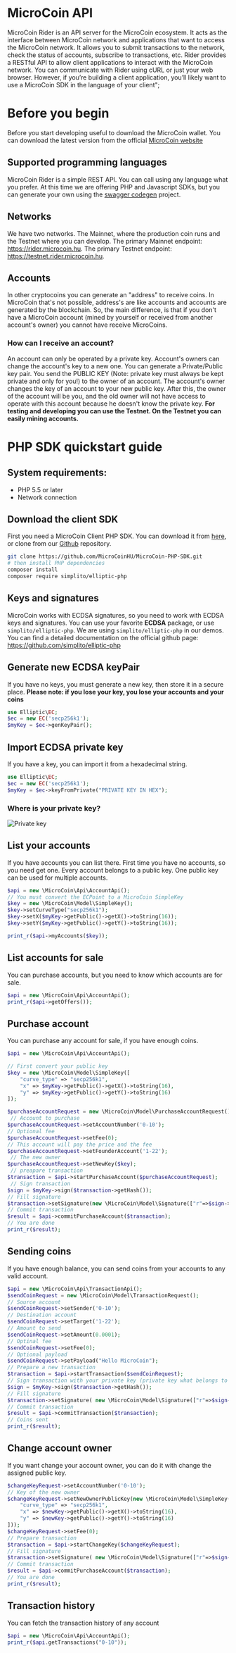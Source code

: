 # MicroCoin API
MicroCoin Rider is an API server for the MicroCoin ecosystem.
It acts as the interface between MicroCoin network and applications that want to access the MicroCoin network.
It allows you to submit transactions to the network, check the status of accounts, subscribe to transactions, etc.
Rider provides a RESTful API to allow client applications to interact with the MicroCoin network.
You can communicate with Rider using cURL or just your web browser. However, if you’re building a client application, you’ll likely want to use a MicroCoin SDK in the language of your client";

# Before you begin
Before you start developing useful to download the MicroCoin wallet. You can download the latest version from
the official [MicroCoin website](https://microcoin.hu)

## Supported programming languages
MicroCoin Rider is a simple REST API. You can call using any language what you prefer.
At this time we are offering PHP and Javascript SDKs, but you can generate your own using the [swagger codegen](https://github.com/swagger-api/swagger-codegen) project.

## Networks
We have two networks.
The Mainnet, where the production coin runs and the Testnet where you can develop.
The primary Mainnet endpoint: https://rider.microcoin.hu.
The primary Testnet endpoint: https://testnet.rider.microcoin.hu.

## Accounts
In other cryptocoins you can generate an "address" to receive coins.
In MicroCoin that's not possible, address's are like accounts and accounts are generated by the blockchain.
So, the main difference, is that if you don't have a MicroCoin account (mined by yourself or received from another account's owner) you cannot have receive MicroCoins.

### How can I receive an account?
An account can only be operated by a private key. Account's owners can change the account's key to a new one.
You can generate a Private/Public key pair. You send the PUBLIC KEY (Note: private key must always be kept private and only for you!) to the owner of an account.
The account's owner changes the key of an account to your new public key.
After this, the owner of the account will be you, and the old owner will not have access to operate with this account because he doesn't know the private key.
**For testing and developing you can use the Testnet. On the Testnet you can easily mining accounts.**

# PHP SDK quickstart guide

## System requirements:
* PHP 5.5 or later
* Network connection

## Download the client SDK
First you need a MicroCoin Client PHP SDK.
You can download it from [here](https://github.com/MicroCoinHU/MicroCoin-PHP-SDK/releases), or clone from our [Github](https://github.com/MicroCoinHU/MicroCoin-PHP-SDK) repository.
```bash
git clone https://github.com/MicroCoinHU/MicroCoin-PHP-SDK.git
# then install PHP dependencies
composer install
composer require simplito/elliptic-php
```
## Keys and signatures
MicroCoin works with ECDSA signatures, so you need to work with ECDSA keys and signatures.
You can use your favorite **ECDSA** package, or use `simplito/elliptic-php`. We are using `simplito/elliptic-php` in our demos.
You can find a detailed documentation on the official github page: https://github.com/simplito/elliptic-php

## Generate new ECDSA keyPair
If you have no keys, you must generate a new key, then store it in a secure place.
**Please note: if you lose your key, you lose your accounts and your coins**
```php
use Elliptic\EC;
$ec = new EC('secp256k1');
$myKey = $ec->genKeyPair();
```
## Import ECDSA private key
If you have a key, you can import it from a hexadecimal string.
```php
use Elliptic\EC;
$ec = new EC('secp256k1');
$myKey = $ec->keyFromPrivate("PRIVATE KEY IN HEX");
```
### Where is your private key?

![Private key](/img/privkey.png)

## List your accounts
If you have accounts you can list there. First time you have no accounts, so you need get one.
Every account belongs to a public key. One public key can be used for multiple accounts.
```php
$api = new \MicroCoin\Api\AccountApi();
// You must convert the ECPoint to a MicroCoin SimpleKey
$key = new \MicroCoin\Model\SimpleKey();
$key->setCurveType("secp256k1");
$key->setX($myKey->getPublic()->getX()->toString(16));
$key->setY($myKey->getPublic()->getY()->toString(16));

print_r($api->myAccounts($key));
```
## List accounts for sale
You can purchase accounts, but you need to know which accounts are for sale.
```php
$api = new \MicroCoin\Api\AccountApi();
print_r($api->getOffers());
```

## Purchase account
You can purchase any account for sale, if you have enough coins.
```php
$api = new \MicroCoin\Api\AccountApi();

// First convert your public key
$key = new \MicroCoin\Model\SimpleKey([
    "curve_type" => "secp256k1",
    "x" => $myKey->getPublic()->getX()->toString(16),
    "y" => $myKey->getPublic()->getY()->toString(16)
]);

$purchaseAccountRequest = new \MicroCoin\Model\PurchaseAccountRequest();
 // Account to purchase
$purchaseAccountRequest->setAccountNumber('0-10');
// Optional fee
$purchaseAccountRequest->setFee(0);
// This account will pay the price and the fee
$purchaseAccountRequest->setFounderAccount('1-22'); 
 // The new owner
$purchaseAccountRequest->setNewKey($key);
 // preapare transaction
$transaction = $api->startPurchaseAccount($purchaseAccountRequest);
 // Sign transaction
$sign = $myKey->sign($transaction->getHash());
// Fill signature
$transaction->setSignature(new \MicroCoin\Model\Signature(["r"=>$sign->r->toString(16), "s"=>$sign->r->toString(16)]));
// Commit transaction
$result = $api->commitPurchaseAccount($transaction);
// You are done
print_r($result);

```

## Sending coins
If you have enough balance, you can send coins from your accounts to any valid account.
```php
$api = new \MicroCoin\Api\TransactionApi();
$sendCoinRequest = new \MicroCoin\Model\TransactionRequest();
// Source account
$sendCoinRequest->setSender('0-10');
// Destination account
$sendCoinRequest->setTarget('1-22');
// Amount to send
$sendCoinRequest->setAmount(0.0001);
// Optinal fee
$sendCoinRequest->setFee(0);
// Optional payload
$sendCoinRequest->setPayload("Hello MicroCoin");
// Prepare a new transaction
$transaction = $api->startTransaction($sendCoinRequest);
// Sign transaction with your private key (private key what belongs to the sender account)
$sign = $myKey->sign($transaction->getHash());
// Fill signature
$transaction->setSignature( new \MicroCoin\Model\Signature(["r"=>$sign->r->toString(16), "s"=>$sign->r->toString(16)]) );
// Commit transaction
$result = $api->commitTransaction($transaction);
// Coins sent
print_r($result);
```
## Change account owner
If you want change your account owner, you can do it with change the assigned public key.
```php
$changeKeyRequest->setAccountNumber('0-10');
// Key of the new owner
$changeKeyRequest->setNewOwnerPublicKey(new \MicroCoin\Model\SimpleKey([
    "curve_type" => "secp256k1",
    "x" => $newKey->getPublic()->getX()->toString(16),
    "y" => $newKey->getPublic()->getY()->toString(16)
]));
$changeKeyRequest->setFee(0);
// Prepare transaction
$transaction = $api->startChangeKey($changeKeyRequest);
// Fill signature
$transaction->setSignature( new \MicroCoin\Model\Signature(["r"=>$sign->r->toString(16), "s"=>$sign->r->toString(16)]) );
// Commit transaction
$result = $api->commitPurchaseAccount($transaction);
// You are done
print_r($result);
```
## Transaction history
You can fetch the transaction history of any account
```php
$api = new \MicroCoin\Api\AccountApi();
print_r($api.getTransactions("0-10"));
```